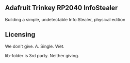 ## Adafruit Trinkey RP2040 InfoStealer
Building a simple, undetectable Info Stealer, physical edition

## Licensing
We don't give. A. Single. Wet. 

lib-folder is 3rd party. Neither giving. 
